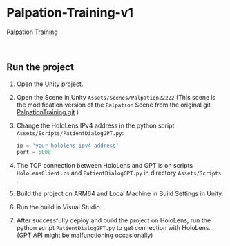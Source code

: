 # Palpation-Training-v1
Palpation Training

<br>

## Run the project

1. Open the Unity project.

2. Open the Scene in Unity ```Assets/Scenes/Palpation22222``` (This scene is the modification version of the ```Palpation``` Scene from the original git [PalpationTraining.git](https://github.com/wudongwudong/PalpationTraining.git) )

3. Change the HoloLens IPv4 address in the python script ```Assets/Scripts/PatientDialogGPT.py```:

   ```python
   ip = 'your hololens ipv4 address'
   port = 5000
   ```

4. The TCP connection between HoloLens and GPT is on scripts ```HoloLensClient.cs```  and  ```PatientDialogGPT.py``` in directory ```Assets/Scripts``` .

5. Build the project on ARM64 and Local Machine in Build Settings in Unity.

6. Run the build in Visual Studio.

7. After successfully deploy and build the project on HoloLens, run the python script  ```PatientDialogGPT.py```  to get connection with HoloLens. (GPT API might be malfunctioning occasionally)

   


